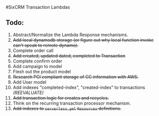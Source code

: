 #SixCRM Transaction Lambdas

## Todo:
1.  Abstract/Normalize the Lambda Response mechanisms.
2.  ~~Add local dynamodb storage (or figure out why local function invoke can't speak to remote dynamo).~~
3.  Complete order call
4.  ~~Add created, updated dated, completed to Transaction~~
5.  Complete confirm order
6.  Add campaign to model
7.  Flesh out the product model
8.  ~~Research PCI compliant storage of CC information with AWS.~~
9.  Add User model
10.  Add indexes "completed-index", "created-index" to transactions *(REEVALUATE)*
11.  ~~Add transaction logic for creates and recycles.~~
12.  Think on the recurring transaction processor mechanism.
13.  ~~Add indexes to `serverless.yml` `Resources` definitions.~~



